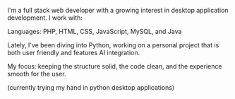 I'm a full stack web developer with a growing interest in desktop application development. I work with:

Languages: PHP, HTML, CSS, JavaScript, MySQL, and Java

Lately, I've been diving into Python, working on a personal project that is both user friendly and features AI integration.

My focus: keeping the structure solid, the code clean, and the experience smooth for the user.



(currently trying my hand in python desktop applications)
